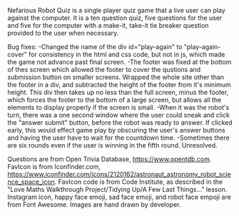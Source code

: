 Nefarious Robot Quiz is a single player quiz game that a live user can play against the computer. It is a ten question quiz, five questions for the user and five for the computer with a make-it, take-it tie breaker question provided to the user when necessary.

Bug fixes:
    -Changed the name of the div id="play-again" to "play-again-cover" for consistency in the html and css code, but not in js, which made the game not advance past final screen.
    -The footer was fixed at the bottom of thes screen which allowed the footer to cover the qustions and submission button on smaller screens. Wrapped the whole site other than the footer in a div, and subtracted the height of the footer from it's minimum height. This div then takes up no less than the full screen, minus the footer, which forces the footer to the bottom of a large screen, but allows all the elements to display properly if the screen is small.
    -When it was the robot's turn, there was a one second window where the user could sneak and click the "answer submit" button, before the robot was ready to answer. If clicked early, this would effect game play by obscuring the user's answer buttons and having the user have to wait for the countdown time.
    -Sometimes there are six rounds even if the user is winning in the fifth round. Unresolved.

Questions are from Open Trivia Database, https://www.opentdb.com.
FavIcon is from Iconfinder.com, https://www.iconfinder.com/icons/2120162/astronaut_astronomy_robot_science_space_icon.
FavIcon code is from Code Institute, as described in the "Love Maths Walkthrough Project/Tidying Up/A Few Last Things..." lesson.
Instagram icon, happy face emoji, sad face emoji, and robot face empoji are from Font Awesome.
Images are hand drawn by developer.
